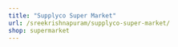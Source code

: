```yaml
---
title: "Supplyco Super Market"
url: /sreekrishnapuram/supplyco-super-market/
shop: supermarket
---
```


